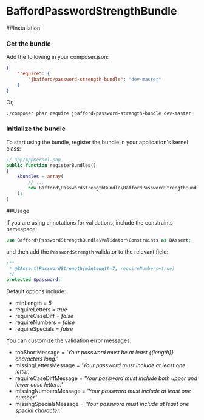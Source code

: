 BaffordPasswordStrengthBundle
=============================

##Installation

### Get the bundle

Add the following in your composer.json:

``` json
{
    "require": {
        "jbafford/password-strength-bundle": "dev-master"
    }
}
```

Or,

``` bash
./composer.phar require jbafford/password-strength-bundle dev-master
```

### Initialize the bundle

To start using the bundle, register the bundle in your application's kernel class:

``` php
// app/AppKernel.php
public function registerBundles()
{
    $bundles = array(
        // ...
        new Bafford\PasswordStrengthBundle\BaffordPasswordStrengthBundle(),
    );
)
```


##Usage

If you are using annotations for validations, include the constraints namespace:

``` php
use Bafford\PasswordStrengthBundle\Validator\Constraints as BAssert;
```

and then add the ```PasswordStrength``` validator to the relevant field:

``` php
/**
 * @BAssert\PasswordStrength(minLength=7, requireNumbers=true)
 */
protected $password;
```

Default options include:

- minLength = _5_
- requireLetters = _true_
- requireCaseDiff = _false_
- requireNumbers = _false_
- requireSpecials  = _false_

You can customize the validation error messages:

- tooShortMessage = _'Your password must be at least {{length}} characters long.'_
- missingLettersMessage = _'Your password must include at least one letter.'_
- requireCaseDiffMessage = _'Your password must include both upper and lower case letters.'_
- missingNumbersMessage = _'Your password must include at least one number.'_
- missingSpecialsMessage = _'Your password must include at least one special character.'_
